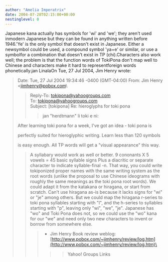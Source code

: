 ```yaml
---
author: "Amelia Imperatrix"
date: 2004-07-28T02:15:00+00:00
nestinglevel: 0
---
```

Japanese kana actually has symbols for 'wi' and 'we'; they aren't used inmodern Japanese but they can be found in anything written before 1946.'Ye' is the only symbol that doesn't exist in Japanese. Either a newsymbol could be used, a compound symbol 'ya+e' or similar, or use a symbolfor a combination that doesn't exist in TP (chi).Characters also work well; the problem is that the function words of TokiPona don't map well to Chinese and characters make it hard to representforeign words phonetically.jan LinalaOn Tue, 27 Jul 2004, Jim Henry wrote:

> Date: Tue, 27 Jul 2004 19:34:46 -0400 (GMT-04:00)
> From: Jim Henry <[jimhenry@pobox.com](mailto://jimhenry@pobox.com)\
>> Reply-To: [tokipona@yahoogroups.com](mailto://tokipona@yahoogroups.com)\
> To: [tokipona@yahoogroups.com](mailto://tokipona@yahoogroups.com)\
> Subject: \[tokipona\] Re: hieroglyphs for toki pona
>>> jan "herdtmann" li toki e ni:
>> 
>After learning toki pona for a week, I've got an idea - toki pona is
> 
>perfectly suited for hieroglyphic writing. Learn less than 120 symbols
> 
>is easy enough. All TP words will get a "visual appearance" this way.
>> A syllabary would work as well or better.
> 9 cononants X 5 vowels = 45 basic syllable signs
> Plus a diacritic or separate character to indicate
> syllable-final -n.
>> That way, you could write tokiponized proper names
> with the same writing system as the root words
> (unlike the proposal to use Chinese ideograms with
> roughly the same meanings as the toki pona root words).
>> We could adapt it from the katakana or hiragana,
> or start from scratch. Can't use hiragana
> as-is because it lacks signs for "wi" or "je"
> among others. But we could map the hiragana
> r-series to toki pona syllables starting with "l",
> and the h-series to syllables starting with "p", leaving
> only "wi", "we", "je". Japanese has "wo" and Toki Pona
> does not, so we could use the "wo" kana for our "we"
> and need only two new characters to invent or borrow
> from somewhere else.
>>> - Jim Henry
> Book review weblog: [http://www.pobox.com/~jimhenry/review/log.htm](http://www.pobox.com/~jimhenry/review/log.htm)\
>>>>> Yahoo! Groups Links
>>>>>>
